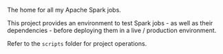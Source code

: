 The home for all my Apache Spark jobs.

This project provides an environment to test Spark jobs - as well as 
their dependencies - before deploying them in a live / production environment.

Refer to the `scripts` folder for project operations.
